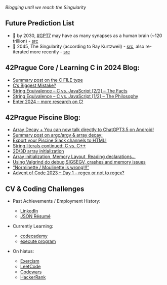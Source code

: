 _Blogging until we reach the Singularity_

## Future Prediction List
- 🤖 by 2030, [#GPT7](https://x.com/search?q=%23GPT7&f=live) may have as many synapses as a human brain (~120 trillion) - [src](https://twitter.com/hodlipson/status/1608887008436555777?lang=en)
- 🦾 2045, The Singularity (according to Ray Kurtzweil) - [src](https://en.wikipedia.org/wiki/The_Singularity_Is_Near), also re-iterated more recently - [src](https://en.wikipedia.org/wiki/The_Singularity_Is_Nearer)

## 42Prague Core / Learning C in 2024 Blog:
- [Summary post on the C FILE type](https://cprogramming2024.wordpress.com/2024/11/26/summary-post-on-the-c-file-type/)
- [C’s Biggest Mistake?](https://cprogramming2024.wordpress.com/2024/01/29/cs-biggest-mistake/)
- [String Equivalence – C vs. JavaScript [2/2] – The Facts](https://cprogramming2024.wordpress.com/2024/01/26/a-a-this-is-false-what-is-this-insanity/)
- [String Equivalence – C vs. JavaScript [1/2] – The Philosophy](https://cprogramming2024.wordpress.com/2024/01/23/string-equivalence-c-vs-javascript-1-2-the-philosophy/)
- [Enter 2024 – more research on C!](https://cprogramming2024.wordpress.com/2024/01/04/enter-2024-more-research-on-c/)

## 42Prague Piscine Blog:
- [Array Decay + You can now talk directly to ChatGPT3.5 on Android!](https://piscine42prague.wordpress.com/2024/01/03/array-decay-you-can-now-talk-directly-to-chatgpt3-5-on-android/)
- [Summary post on argc/argv & array decay:](https://piscine42prague.wordpress.com/2023/12/29/summary-post-on-argc-argv-more-on-decay/)
- [Export your Piscine Slack channels to HTML!](https://piscine42prague.wordpress.com/2023/12/28/export-your-piscine-slack-channels-to-html/)
- [String literals continued: C vs. C++](https://piscine42prague.wordpress.com/2023/12/27/string-literals-continued-c-vs-c/)
- [2D/3D array initialization](https://piscine42prague.wordpress.com/2023/12/19/2d-3d-array-initialization/)
- [Array initialization, Memory Layout, Reading declarations…](https://piscine42prague.wordpress.com/2023/12/18/array-initialization-memory-layout-reading-declarations/)
- [Using Valgrind do debug SIGSEGV, crashes and memory issues](https://piscine42prague.wordpress.com/2023/12/18/using-valgrind-do-debug-sigsegv-crashes-and-memory-issues/)
- [“Norminette / Moulinette is wrong!!!”](https://piscine42prague.wordpress.com/2023/12/03/norminette-moulinette-is-wrong/)
- [Advent of Code 2023 – Day 1 – regex or not to regex?](https://piscine42prague.wordpress.com/2023/12/03/advent-of-code-2023-day-1-regex-or-not-to-regex/)

## CV & Coding Challenges
- Past Achievements / Employment History:
  - [LinkedIn](https://www.linkedin.com/in/orbanbalage)
  - [JSON Résumé](https://registry.jsonresume.org/orbanbalage)

- Currently Learning:
  - [codecademy](https://www.codecademy.com/profiles/orbanbalage)
  - [execute program](https://www.executeprogram.com/)
 
- On hiatus:
  - [Exercism](https://exercism.org/profiles/orbanbalage)
  - [LeetCode](https://leetcode.com/u/orbanbalage/)
  - [Codewars](https://www.codewars.com/users/orbanbalage/badges)
  - [HackerRank](https://www.hackerrank.com/profile/orbanbalage)

